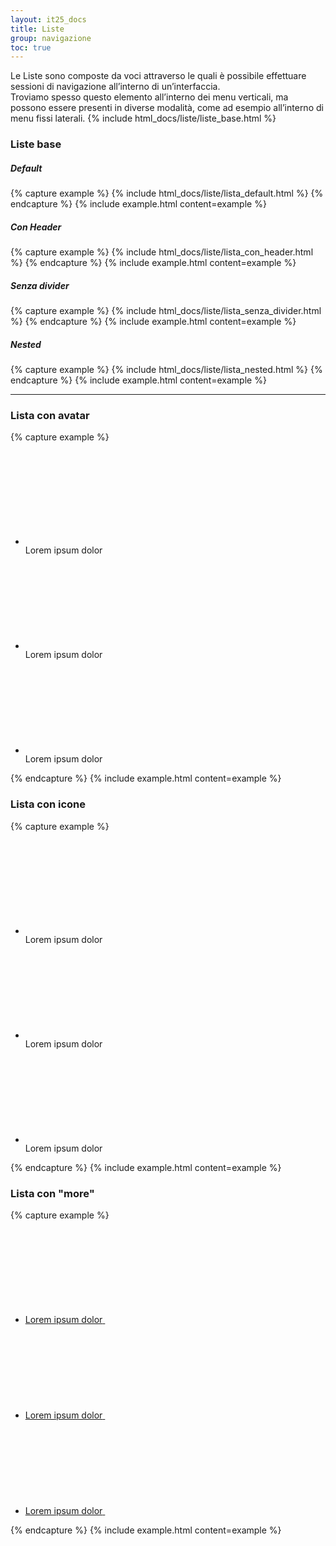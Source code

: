 ```yaml
---
layout: it25_docs
title: Liste
group: navigazione
toc: true
---
```


Le Liste sono composte da voci attraverso le quali è possibile effettuare sessioni di navigazione all’interno di un’interfaccia.  
Troviamo spesso questo elemento all’interno dei menu verticali, ma possono essere presenti in diverse modalità, come ad esempio all’interno di menu fissi laterali.
{% include html_docs/liste/liste_base.html %}

### Liste base

##### Default
{% capture example %}
{% include html_docs/liste/lista_default.html %}
{% endcapture %}
{% include example.html content=example %}

##### Con Header
{% capture example %}
{% include html_docs/liste/lista_con_header.html %}
{% endcapture %}
{% include example.html content=example %}

##### Senza divider
{% capture example %}
{% include html_docs/liste/lista_senza_divider.html %}
{% endcapture %}
{% include example.html content=example %}

##### Nested
{% capture example %}
{% include html_docs/liste/lista_nested.html %}
{% endcapture %}
{% include example.html content=example %}

--- 

### Lista con avatar

{% capture example %}

<div class="it-list-wrapper">
  <ul class="it-list">
    <li>
      <div class="list-item">
        <div class="avatar size-lg"> <svg class="icon align-top" aria-hidden="true"><use href="{{site_baseurl}}/dist/svg/sprites.svg#it-user"></use></svg></div>
        <div class="it-right-zone"><span class="text">Lorem ipsum dolor</span>
        </div>
      </div>
    </li>
       <li>
      <div class="list-item">
        <div class="avatar size-lg"> <svg class="icon align-top" aria-hidden="true"><use href="{{site_baseurl}}/dist/svg/sprites.svg#it-user"></use></svg></div>
        <div class="it-right-zone"><span class="text">Lorem ipsum dolor</span>
        </div>
      </div>
    </li>
       <li>
      <div class="list-item">
        <div class="avatar size-lg"> <svg class="icon align-top" aria-hidden="true"><use href="{{site_baseurl}}/dist/svg/sprites.svg#it-user"></use></svg></div>
        <div class="it-right-zone"><span class="text">Lorem ipsum dolor</span>
        </div>
      </div>
    </li>
  </ul>
</div>

{% endcapture %}
{% include example.html content=example %}

### Lista con icone

{% capture example %}

<div class="it-list-wrapper">
  <ul class="it-list">
    <li>
      <div class="list-item">
        <div class="it-rounded-icon">
          <svg class="icon  icon-primary">
            <use href="{{site_baseurl}}/dist/svg/sprites.svg#it-folder"></use>
          </svg>
        </div>
        <div class="it-right-zone"><span class="text">Lorem ipsum dolor</span>
        </div>
      </div>
    </li>
        <li>
      <div class="list-item">
        <div class="it-rounded-icon">
          <svg class="icon  icon-primary">
            <use href="{{site_baseurl}}/dist/svg/sprites.svg#it-folder"></use>
          </svg>
        </div>
        <div class="it-right-zone"><span class="text">Lorem ipsum dolor</span>
        </div>
      </div>
    </li>
        <li>
      <div class="list-item">
        <div class="it-rounded-icon">
          <svg class="icon  icon-primary">
            <use href="{{site_baseurl}}/dist/svg/sprites.svg#it-folder"></use>
          </svg>
        </div>
        <div class="it-right-zone"><span class="text">Lorem ipsum dolor</span>
        </div>
      </div>
    </li>
  </ul>
</div>

{% endcapture %}
{% include example.html content=example %}

### Lista con "more"

{% capture example %}

<div class="it-list-wrapper">
  <ul class="it-list">
    <li>
      <a href="#" class="list-item" data-bs-toggle="dropdown" aria-haspopup="true" aria-expanded="false">
        <div class="it-right-zone">
          <span class="text">Lorem ipsum dolor</span>
          <svg class="icon">
            <use href="{{site_baseurl}}/dist/svg/sprites.svg#it-more-actions"></use>
          </svg>
        </div>
      </a>
    </li>
    <li>
      <a href="#" class="list-item">
        <div class="it-right-zone">
          <span class="text">Lorem ipsum dolor</span>
          <svg class="icon">
            <use href="{{site_baseurl}}/dist/svg/sprites.svg#it-more-actions"></use>
          </svg>
        </div>
      </a>
    </li>
    <li>
      <a href="#" class="list-item">
        <div class="it-right-zone">
          <span class="text">Lorem ipsum dolor</span>
          <svg class="icon">
            <use href="{{site_baseurl}}/dist/svg/sprites.svg#it-more-actions"></use>
          </svg>
        </div>
      </a>
    </li>
  </ul>
</div>
{% endcapture %}
{% include example.html content=example %}

<!--
Le _Linee Guida_ prevedono liste

- **[single line](https://italia.github.io/bootstrap-italia/docs/organizzare-i-contenuti/liste/#linea-singola)**
- **[multiline](https://italia.github.io/bootstrap-italia/docs/organizzare-i-contenuti/liste/#multiline-con-icona)**
- **[innestate](https://italia.github.io/bootstrap-italia/docs/organizzare-i-contenuti/liste/#liste-annidate)**

{% capture callout %}

#### <svg class="icon icon-danger icon-lg"><use xlink:href="{{ site.baseurl }}/dist/svg/sprites.svg#it-close-circle"></use></svg> Liste con controlli

**NON UTILIZZARE** **[liste con controlli](https://italia.github.io/bootstrap-italia/docs/organizzare-i-contenuti/liste/#lista-con-controlli)**, comprese quelle con **switch** e con **checkbox**.
{% endcapture %}{% include callout.html content=callout type="danger" %}

{% capture callout %}

#### <svg class="icon icon-info icon-lg"><use xlink:href="{{ site.baseurl }}/dist/svg/sprites.svg#it-info-circle"></use></svg> Riferimenti

Il contenuto di questa pagina si riferisce ai seguenti punti della Documentazione Tecnica:

- **[Liste di link](https://italia.github.io/bootstrap-italia/docs/organizzare-i-contenuti/liste/#liste-per-men%C3%B9-di-navigazione)**
  {% endcapture %}{% include callout.html content=callout type="info" %} -->
